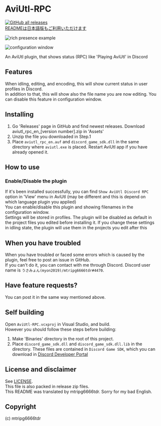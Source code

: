 # AviUtl-RPC 
[![GitHub all releases](https://img.shields.io/github/downloads/mtripg6666tdr/AviUtl-RPC/total)](https://github.com/mtripg6666tdr/AviUtl-RPC/releases)  
[READMEは日本語版もご利用いただけます](../README.md)

![rich presence example](https://user-images.githubusercontent.com/56076195/151333122-b7f83afd-fb80-4191-a368-b43edea5a9a8.png)
  
![configuration window](https://user-images.githubusercontent.com/56076195/151332948-63068f62-5563-40f6-a889-b9d8091cd79b.png)
  
An AviUtl plugin, that shows status (RPC) like 'Playing AviUtl' in Discord

## Features
When idling, editing, and encoding, this will show current status in user profiles in Discord.  
In addition to that, this will show also the file name you are now editing. You can disable this feature in configuration window.  

## Installing
1. Go 'Releases' page in GitHub and find newest releases. Download aviutl_rpc_en_[version number].zip in 'Assets'    
2. Unzip the file you downloaded in Step.1    
3. Place `aviutl_rpc_en.auf` and `discord_game_sdk.dll` in the same directory where `aviutl.exe` is placed. Restart AviUtl app if you have already opened it.  

## How to use
### Enable/Disable the plugin
If it's been installed successfully, you can find `Show AviUtl Discord RPC` option in 'View' menu in AviUtl (may be different and this is depend on which language plugin you applied)  
You can enable/disable this plugin and showing filenames in the configuration window.  
Settings will be stored in profiles. The plugin will be disabled as default in the project files you edited before installing it.
If you change these settings in idling state, the plugin will use them in the projects you edit after this

## When you have troubled
When you have troubled or faced some errors which is caused by the plugin, feel free to post an issue in GitHub.  
If you can't do it, you can contact with me through Discord. Discord user name is `うさみょん(myon2019)/mtripg6666tdr#4470`.

## Have feature requests?
You can post it in the same way mentioned above.

## Self building
Open `AviUtl-RPC.vcxproj` in Visual Studio, and build.  
However you should follow these steps before building:
1. Make 'Binaries' directory in the root of this project.
2. Place `discord_game_sdk.dll` and `discord_game_sdk.dll.lib` in the directory. These files are contained in `Discord Game SDK`, which you can download in [Discord Developer Portal](https://discord.com/developers/docs/game-sdk/sdk-starter-guide)

## License and disclaimer
See [LICENSE](../LICENSE).  
This file is also packed in release zip files.  
This README was translated by mtripg6666tdr. Sorry for my bad English.

## Copyright
(c) mtripg6666tdr
